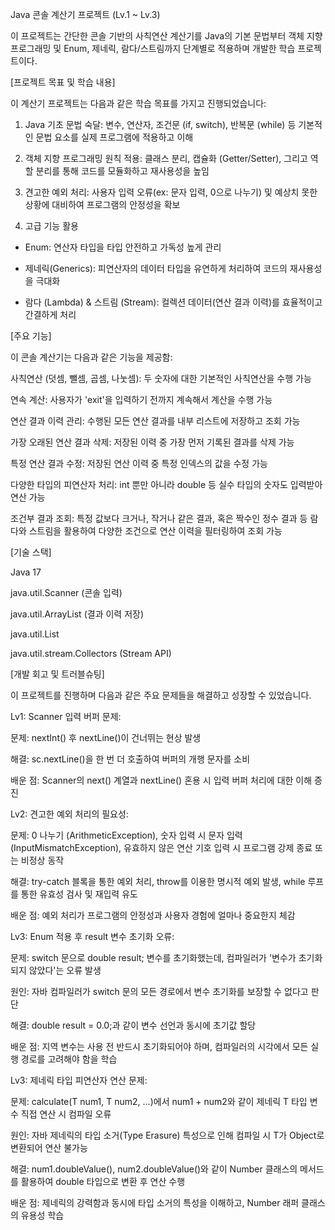 Java 콘솔 계산기 프로젝트 (Lv.1 ~ Lv.3)

이 프로젝트는 간단한 콘솔 기반의 사칙연산 계산기를 Java의 기본 문법부터 객체 지향 프로그래밍 및 Enum, 제네릭, 람다/스트림까지 단계별로 적용하며 개발한 학습 프로젝트이다.

[프로젝트 목표 및 학습 내용]

이 계산기 프로젝트는 다음과 같은 학습 목표를 가지고 진행되었습니다:

1) Java 기초 문법 숙달: 변수, 연산자, 조건문 (if, switch), 반복문 (while) 등 기본적인 문법 요소를 실제 프로그램에 적용하고 이해

2) 객체 지향 프로그래밍 원칙 적용: 클래스 분리, 캡슐화 (Getter/Setter), 그리고 역할 분리를 통해 코드를 모듈화하고 재사용성을 높임

3) 견고한 예외 처리: 사용자 입력 오류(ex: 문자 입력, 0으로 나누기) 및 예상치 못한 상황에 대비하여 프로그램의 안정성을 확보

4) 고급 기능 활용

- Enum: 연산자 타입을 타입 안전하고 가독성 높게 관리
  
- 제네릭(Generics): 피연산자의 데이터 타입을 유연하게 처리하여 코드의 재사용성을 극대화
  
- 람다 (Lambda) & 스트림 (Stream): 컬렉션 데이터(연산 결과 이력)를 효율적이고 간결하게 처리

[주요 기능]

이 콘솔 계산기는 다음과 같은 기능을 제공함:

사칙연산 (덧셈, 뺄셈, 곱셈, 나눗셈): 두 숫자에 대한 기본적인 사칙연산을 수행 가능

연속 계산: 사용자가 'exit'을 입력하기 전까지 계속해서 계산을 수행 가능

연산 결과 이력 관리: 수행된 모든 연산 결과를 내부 리스트에 저장하고 조회 가능

가장 오래된 연산 결과 삭제: 저장된 이력 중 가장 먼저 기록된 결과를 삭제 가능

특정 연산 결과 수정: 저장된 연산 이력 중 특정 인덱스의 값을 수정 가능

다양한 타입의 피연산자 처리: int 뿐만 아니라 double 등 실수 타입의 숫자도 입력받아 연산 가능

조건부 결과 조회: 특정 값보다 크거나, 작거나 같은 결과, 혹은 짝수인 정수 결과 등 람다와 스트림을 활용하여 다양한 조건으로 연산 이력을 필터링하여 조회 가능

[기술 스택]

Java 17

java.util.Scanner (콘솔 입력)

java.util.ArrayList (결과 이력 저장)

java.util.List

java.util.stream.Collectors (Stream API)

[개발 회고 및 트러블슈팅]

이 프로젝트를 진행하며 다음과 같은 주요 문제들을 해결하고 성장할 수 있었습니다.

Lv1: Scanner 입력 버퍼 문제:

문제: nextInt() 후 nextLine()이 건너뛰는 현상 발생

해결: sc.nextLine()을 한 번 더 호출하여 버퍼의 개행 문자를 소비

배운 점: Scanner의 next() 계열과 nextLine() 혼용 시 입력 버퍼 처리에 대한 이해 증진

Lv2: 견고한 예외 처리의 필요성:

문제: 0 나누기 (ArithmeticException), 숫자 입력 시 문자 입력 (InputMismatchException), 유효하지 않은 연산 기호 입력 시 프로그램 강제 종료 또는 비정상 동작

해결: try-catch 블록을 통한 예외 처리, throw를 이용한 명시적 예외 발생, while 루프를 통한 유효성 검사 및 재입력 유도

배운 점: 예외 처리가 프로그램의 안정성과 사용자 경험에 얼마나 중요한지 체감

Lv3: Enum 적용 후 result 변수 초기화 오류:

문제: switch 문으로 double result; 변수를 초기화했는데, 컴파일러가 '변수가 초기화되지 않았다'는 오류 발생

원인: 자바 컴파일러가 switch 문의 모든 경로에서 변수 초기화를 보장할 수 없다고 판단

해결: double result = 0.0;과 같이 변수 선언과 동시에 초기값 할당

배운 점: 지역 변수는 사용 전 반드시 초기화되어야 하며, 컴파일러의 시각에서 모든 실행 경로를 고려해야 함을 학습

Lv3: 제네릭 타입 피연산자 연산 문제:

문제: calculate(T num1, T num2, ...)에서 num1 + num2와 같이 제네릭 T 타입 변수 직접 연산 시 컴파일 오류

원인: 자바 제네릭의 타입 소거(Type Erasure) 특성으로 인해 컴파일 시 T가 Object로 변환되어 연산 불가능

해결: num1.doubleValue(), num2.doubleValue()와 같이 Number 클래스의 메서드를 활용하여 double 타입으로 변환 후 연산 수행

배운 점: 제네릭의 강력함과 동시에 타입 소거의 특성을 이해하고, Number 래퍼 클래스의 유용성 학습
